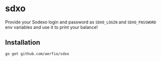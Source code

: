 # sdxo

Provide your Sodexo login and password as `SDXO_LOGIN` and `SDXO_PASSWORD` env variables and use it to print your balance!

## Installation

```
go get github.com/aerfio/sdxo
```